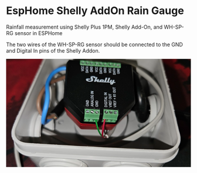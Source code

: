# EspHome Shelly AddOn Rain Gauge

Rainfall measurement using Shelly Plus 1PM, Shelly Add-On, and WH-SP-RG sensor in ESPHome

The two wires of the WH-SP-RG sensor should be connected to the GND and Digital In pins of the Shelly Addon.

![Wiring the sensor in the Shelly add-on.](images/shellyaddonwiring.png)
